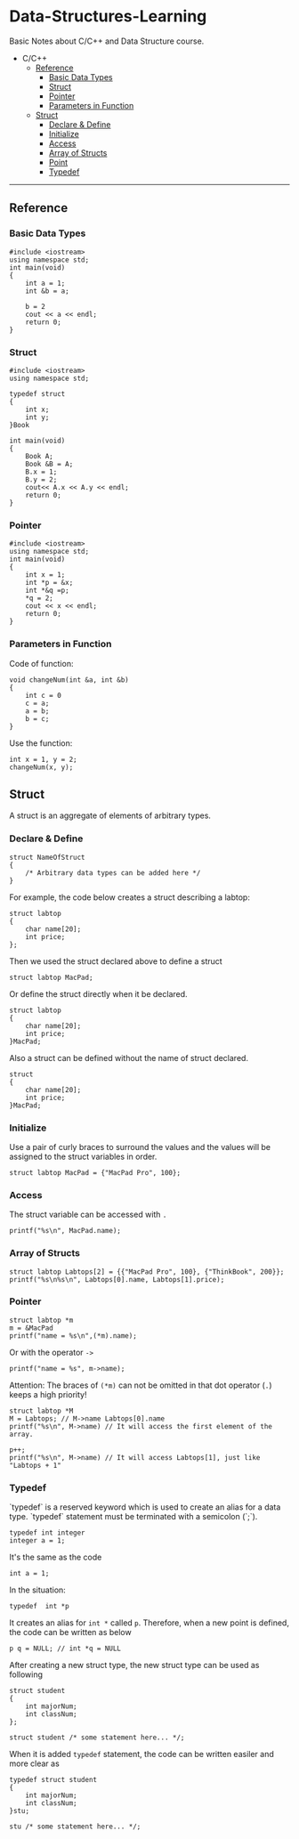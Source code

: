 # Data-Structures-Learning
Basic Notes about C/C++ and Data Structure course.

* C/C++ 
  * [Reference](#Reference)
    * [Basic Data Types](#Basic_Data_Types)
    * [Struct](#Struct)
    * [Pointer](#Pointer)
    * [Parameters in Function](#Parameters_in_Function)
  * [Struct](#Struct)
    * [Declare & Define](#Declare_and_Define)
    * [Initialize](#Initialize)
    * [Access](#Access)
    * [Array of Structs](#Array_of_Structs)
    * [Point](#)
    * [Typedef](#Typedef)
  
---
<h2 id = "Reference">Reference</h2>
<h3 id = "Basic_Data_Types">Basic Data Types</h3>

    #include <iostream>
    using namespace std;
    int main(void)
    {
        int a = 1;
        int &b = a;
    
        b = 2
        cout << a << endl;
        return 0;
    }

<h3 id = "Struct">Struct</h3>

    #include <iostream>
    using namespace std;
    
    typedef struct
    {
        int x;
        int y;
    }Book
    
    int main(void)
    {
        Book A;
        Book &B = A;
        B.x = 1;
        B.y = 2;
        cout<< A.x << A.y << endl;
        return 0;
    }
    
<h3 id = "Pointer">Pointer</h3>

    #include <iostream>
    using namespace std;
    int main(void)
    {
        int x = 1;
        int *p = &x;
        int *&q =p;
        *q = 2;
        cout << x << endl;
        return 0;
    }
    
<h3 id = "Parameters_in_Function">Parameters in Function</h3>
Code of function:
    
    void changeNum(int &a, int &b)
    {
        int c = 0
        c = a;
        a = b;
        b = c;
    }
    
Use the function:
    
    int x = 1, y = 2;
    changeNum(x, y);

<h2 id ="Struct">Struct</h2>

A struct is an aggregate of elements of arbitrary types.

<h3 id = "Declare_and_Define">Declare & Define</h3>

    struct NameOfStruct
    {
        /* Arbitrary data types can be added here */
    }

For example, the code below creates a struct describing a labtop:

    struct labtop
    {
        char name[20];
        int price;
    };

Then we used the struct declared above to define a struct

    struct labtop MacPad;
 
Or define the struct directly when it be declared.

    struct labtop
    {
        char name[20];
        int price;
    }MacPad;
 
Also a struct can be defined without the name of struct declared.
  
    struct
    {
        char name[20];
        int price;
    }MacPad;

<h3 id = "Initialize">Initialize</h3>

Use a pair of curly braces to surround the values and the values will be assigned to the struct variables in order.

    struct labtop MacPad = {"MacPad Pro", 100};

<h3 id = "Access">Access</h3>

The struct variable can be accessed with `.`

    printf("%s\n", MacPad.name);

<h3 id = "Array_of_Structs">Array of Structs</h3>

    struct labtop Labtops[2] = {{"MacPad Pro", 100}, {"ThinkBook", 200}};
    printf("%s\n%s\n", Labtops[0].name, Labtops[1].price);

<h3 id ="Pointer">Pointer</h3>
    
    struct labtop *m
    m = &MacPad
    printf("name = %s\n",(*m).name);

Or with the operator `->`

    printf("name = %s", m->name);

Attention: The braces of `(*m)` can not be omitted in that dot operator (`.`) keeps a high priority!

    struct labtop *M
    M = Labtops; // M->name Labtops[0].name
    printf("%s\n", M->name) // It will access the first element of the array.
    
    p++; 
    printf("%s\n", M->name) // It will access Labtops[1], just like "Labtops + 1"

<h3 id = "Typedef">Typedef</h3>
`typedef` is a reserved keyword which is used to create an alias for a data type. `typedef` statement must be terminated with a semicolon (`;`).
    
    typedef int integer
    integer a = 1;

It's the same as the code

    int a = 1;
    
In the situation:

    typedef  int *p

It creates an alias for `int *` called `p`. Therefore, when a new point is defined, the code can be written as below

    p q = NULL; // int *q = NULL
    
After creating a new struct type, the new struct type can be used as following
    
    struct student
    {
        int majorNum;
        int classNum;
    };
    
    struct student /* some statement here... */;
    
When it is added `typedef` statement, the code can be written easiler and more clear as

    typedef struct student
    {
        int majorNum;
        int classNum;
    }stu;
    
    stu /* some statement here... */;

